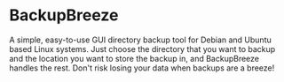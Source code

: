 # BackupBreeze
A simple, easy-to-use GUI directory backup tool for Debian and Ubuntu based Linux systems. Just choose the directory that you want to backup and the location you want to store the backup in, and BackupBreeze handles the rest. Don't risk losing your data when backups are a breeze!
